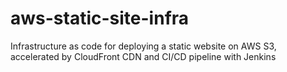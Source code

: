 # aws-static-site-infra
Infrastructure as code for deploying a static website on AWS S3, accelerated by CloudFront CDN and CI/CD pipeline with Jenkins
